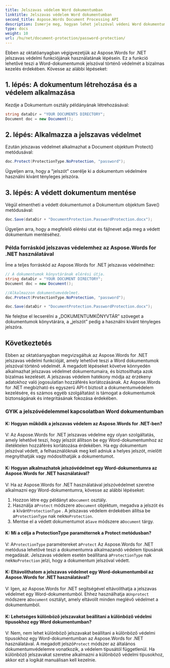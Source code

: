 ```yaml
---
title: Jelszavas védelem Word dokumentumban
linktitle: Jelszavas védelem Word dokumentumban
second_title: Aspose.Words Document Processing API
description: Ismerje meg, hogyan lehet jelszóval védeni Word dokumentumokat az Aspose.Words for .NET használatával.
type: docs
weight: 10
url: /hu/net/document-protection/password-protection/
---
```

Ebben az oktatóanyagban végigvezetjük az Aspose.Words for .NET jelszavas védelmi funkciójának használatának lépésein. Ez a funkció lehetővé teszi a Word-dokumentumok jelszóval történő védelmét a bizalmas kezelés érdekében. Kövesse az alábbi lépéseket:

## 1. lépés: A dokumentum létrehozása és a védelem alkalmazása

Kezdje a Dokumentum osztály példányának létrehozásával:

```csharp
string dataDir = "YOUR DOCUMENTS DIRECTORY";
Document doc = new Document();
```

## 2. lépés: Alkalmazza a jelszavas védelmet

Ezután jelszavas védelmet alkalmazhat a Document objektum Protect() metódusával:

```csharp
doc.Protect(ProtectionType.NoProtection, "password");
```

Ügyeljen arra, hogy a "jelszót" cserélje ki a dokumentum védelmére használni kívánt tényleges jelszóra.

## 3. lépés: A védett dokumentum mentése

Végül elmentheti a védett dokumentumot a Dokumentum objektum Save() metódusával:

```csharp
doc.Save(dataDir + "DocumentProtection.PasswordProtection.docx");
```

Ügyeljen arra, hogy a megfelelő elérési utat és fájlnevet adja meg a védett dokumentum mentéséhez.

### Példa forráskód jelszavas védelemhez az Aspose.Words for .NET használatával

Íme a teljes forráskód az Aspose.Words for .NET jelszavas védelméhez:

```csharp
// A dokumentumok könyvtárának elérési útja.
string dataDir = "YOUR DOCUMENT DIRECTORY";
Document doc = new Document();

//Alkalmazzon dokumentumvédelmet.
doc.Protect(ProtectionType.NoProtection, "password");

doc.Save(dataDir + "DocumentProtection.PasswordProtection.docx");
```

Ne felejtse el lecserélni a „DOKUMENTUMKÖNYVTÁR” szöveget a dokumentumok könyvtárára, a „jelszót” pedig a használni kívánt tényleges jelszóra.


## Következtetés

Ebben az oktatóanyagban megvizsgáltuk az Aspose.Words for .NET jelszavas védelmi funkcióját, amely lehetővé teszi a Word dokumentumok jelszóval történő védelmét. A megadott lépéseket követve könnyedén alkalmazhat jelszavas védelmet dokumentumaira, és biztosíthatja azok bizalmas kezelését. A jelszavas védelem hatékony módja az érzékeny adatokhoz való jogosulatlan hozzáférés korlátozásának. Az Aspose.Words for .NET megbízható és egyszerű API-t biztosít a dokumentumvédelem kezelésére, és számos egyéb szolgáltatást is támogat a dokumentumok biztonságának és integritásának fokozása érdekében.

### GYIK a jelszóvédelemmel kapcsolatban Word dokumentumban

#### K: Hogyan működik a jelszavas védelem az Aspose.Words for .NET-ben?

V: Az Aspose.Words for .NET jelszavas védelme egy olyan szolgáltatás, amely lehetővé teszi, hogy jelszót állítson be egy Word-dokumentumhoz az illetéktelen hozzáférés korlátozása érdekében. Ha egy dokumentum jelszóval védett, a felhasználóknak meg kell adniuk a helyes jelszót, mielőtt megnyithatják vagy módosíthatják a dokumentumot.

#### K: Hogyan alkalmazhatok jelszóvédelmet egy Word-dokumentumra az Aspose.Words for .NET használatával?

V: Ha az Aspose.Words for .NET használatával jelszóvédelmet szeretne alkalmazni egy Word-dokumentumra, kövesse az alábbi lépéseket:
1.  Hozzon létre egy példányt a`Document` osztály.
2.  Használja a`Protect` módszere a`Document` objektum, megadva a jelszót és a kívánt`ProtectionType` . A jelszavas védelem érdekében állítsa be a`ProtectionType` nak nek`NoProtection`.
3.  Mentse el a védett dokumentumot a`Save` módszere a`Document` tárgy.

#### K: Mi a célja a ProtectionType paraméternek a Protect metódusban?

 V: A`ProtectionType` paramétereket a`Protect` Az Aspose.Words for .NET metódusa lehetővé teszi a dokumentumra alkalmazandó védelem típusának megadását. Jelszavas védelem esetén beállítaná a`ProtectionType` nak nek`NoProtection` jelzi, hogy a dokumentum jelszóval védett.

#### K: Eltávolíthatom a jelszavas védelmet egy Word-dokumentumból az Aspose.Words for .NET használatával?

 V: Igen, az Aspose.Words for .NET segítségével eltávolíthatja a jelszavas védelmet egy Word-dokumentumból. Ehhez használhatja a`Unprotect` módszere a`Document` osztályt, amely eltávolít minden meglévő védelmet a dokumentumból.

#### K: Lehetséges különböző jelszavakat beállítani a különböző védelmi típusokhoz egy Word dokumentumban?

 V: Nem, nem lehet különböző jelszavakat beállítani a különböző védelmi típusokhoz egy Word-dokumentumban az Aspose.Words for .NET használatával. A megadott jelszó`Protect` módszer az általános dokumentumvédelemre vonatkozik, a védelem típusától függetlenül. Ha különböző jelszavakat szeretne alkalmazni a különböző védelmi típusokhoz, akkor ezt a logikát manuálisan kell kezelnie.
